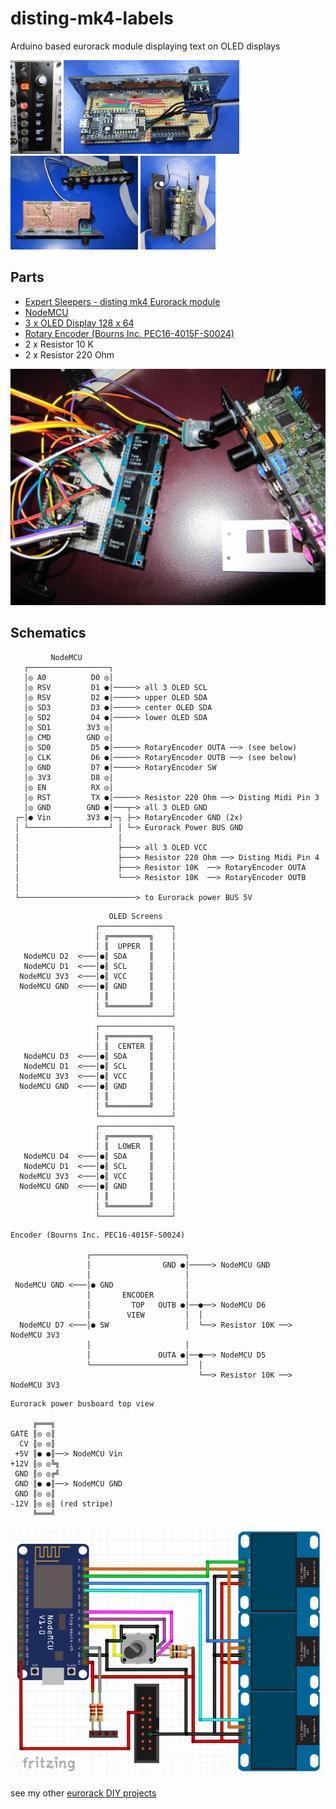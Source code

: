 # disting-mk4-labels
Arduino based eurorack module displaying text on OLED displays  


[<img src="media/disting-mk4-with-arduino.jpg" height="150" />](https://raw.githubusercontent.com/othmar52/disting-mk4-labels/main/media/disting-mk4-with-arduino.jpg?raw=true)
[<img src="media/disting-mk4-labels-arduino-01.jpg" height="150" />](https://raw.githubusercontent.com/othmar52/disting-mk4-labels/main/media/disting-mk4-labels-arduino-01.jpg?raw=true)
[<img src="media/disting-mk4-labels-arduino-02.jpg" height="150" />](https://raw.githubusercontent.com/othmar52/disting-mk4-labels/main/media/disting-mk4-labels-arduino-02.jpg?raw=true)
[<img src="media/disting-mk4-labels-arduino-03.jpg" height="150" />](https://raw.githubusercontent.com/othmar52/disting-mk4-labels/main/media/disting-mk4-labels-arduino-03.jpg?raw=true)

## Parts
-  [Expert Sleepers - disting mk4 Eurorack module](https://www.expert-sleepers.co.uk/downloads/manuals/disting_user_manual_4.20.pdf)
-  [NodeMCU](https://i2.wp.com/randomnerdtutorials.com/wp-content/uploads/2019/05/ESP8266-NodeMCU-kit-12-E-pinout-gpio-pin.png)
-  [3 x OLED Display 128 x 64](https://www.az-delivery.de/en/products/0-96zolldisplay)
-  [Rotary Encoder (Bourns Inc. PEC16-4015F-S0024)](https://www.digikey.at/product-detail/de/bourns-inc/PEC16-4015F-S0024/PEC16-4015F-S0024-ND/3780222)
-  2 x Resistor 10 K
-  2 x Resistor 220 Ohm

 
![Arduino for Expert Sleepers - disting mk4](media/disting-mk4-labels-arduino.jpg "Arduino for Expert Sleepers - disting mk4")  


## Schematics


```
         NodeMCU
   ┌──────────────────┐
   │◎ A0          D0 ◎│
   │◎ RSV         D1 ●│─────> all 3 OLED SCL
   │◎ RSV         D2 ●│─────> upper OLED SDA
   │◎ SD3         D3 ●│─────> center OLED SDA
   │◎ SD2         D4 ●│─────> lower OLED SDA
   │◎ SD1        3V3 ◎│
   │◎ CMD        GND ◎│ 
   │◎ SD0         D5 ●│─────> RotaryEncoder OUTA ──> (see below)
   │◎ CLK         D6 ●│─────> RotaryEncoder OUTB ──> (see below)
   │◎ GND         D7 ●│─────> RotaryEncoder SW
   │◎ 3V3         D8 ◎│
   │◎ EN          RX ◎│
   │◎ RST         TX ●│─────> Resistor 220 Ohm ──> Disting Midi Pin 3
   │◎ GND        GND ●│───┬─> all 3 OLED GND
 ┌─│● Vin        3V3 ●│─┐ ├─> RotaryEncoder GND (2x)
 │ └──────────────────┘ │ └─> Eurorack Power BUS GND
 │                      │ 
 │                      ├───> all 3 OLED VCC
 │                      ├───> Resistor 220 Ohm ──> Disting Midi Pin 4
 │                      ├───> Resistor 10K  ──> RotaryEncoder OUTA
 │                      └───> Resistor 10K  ──> RotaryEncoder OUTB
 │
 └──────────────────────────> to Eurorack power BUS 5V
```
```
                      OLED Screens
                   ┌────────────────┐
                   │ ╔═════════╗    │
                   │ ║  UPPER  ║    │
   NodeMCU D2  <───│●║ SDA     ║    │
   NodeMCU D1  <───│●║ SCL     ║    │
  NodeMCU 3V3  <───│●║ VCC     ║    │
  NodeMCU GND  <───│●║ GND     ║    │
                   │ ║         ║    │
                   │ ╚═════════╝    │
                   └────────────────┘
                   ┌────────────────┐
                   │ ╔═════════╗    │
                   │ ║  CENTER ║    │
   NodeMCU D3  <───│●║ SDA     ║    │
   NodeMCU D1  <───│●║ SCL     ║    │
  NodeMCU 3V3  <───│●║ VCC     ║    │
  NodeMCU GND  <───│●║ GND     ║    │
                   │ ║         ║    │
                   │ ╚═════════╝    │
                   └────────────────┘
                   ┌────────────────┐
                   │ ╔═════════╗    │
                   │ ║  LOWER  ║    │
   NodeMCU D4  <───│●║ SDA     ║    │
   NodeMCU D1  <───│●║ SCL     ║    │
  NodeMCU 3V3  <───│●║ VCC     ║    │
  NodeMCU GND  <───│●║ GND     ║    │
                   │ ║         ║    │
                   │ ╚═════════╝    │
                   └────────────────┘
```
```
Encoder (Bourns Inc. PEC16-4015F-S0024)

                 ┌─────────────────────┐
                 │                GND ●│─────> NodeMCU GND
                 │                     │
 NodeMCU GND <───│● GND                │
                 │       ENCODER       │
                 │         TOP   OUTB ●│──●──> NodeMCU D6
                 │        VIEW         │  │
  NodeMCU D7 <───│● SW                 │  └──> Resistor 10K ──> NodeMCU 3V3
                 │                     │
                 │               OUTA ●│──●──> NodeMCU D5
                 └─────────────────────┘  │
                                          └──> Resistor 10K ──> NodeMCU 3V3
```
```
Eurorack power busboard top view

     ╔═══╗
GATE ║◎ ◎║
  CV ║◎ ◎║
 +5V ║● ●║──> NodeMCU Vin
+12V ║◎ ◎╚╗
 GND ║◎ ◎╔╝
 GND ║● ●║──> NodeMCU GND
 GND ║◎ ◎║
-12V ║◎ ◎║ (red stripe)
     ╚═══╝
```
![Arduino for Expert Sleepers - disting mk4](media/disting-mk4-labels-circuit-fritzing.png "Arduino for Expert Sleepers - disting mk4")  

see my other [eurorack DIY projects](https://github.com/othmar52/eurorack)
